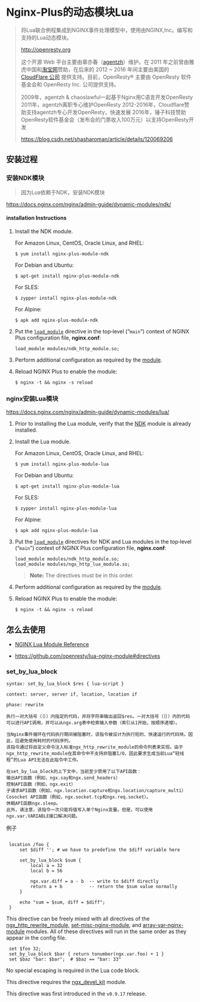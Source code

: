 # Nginx-Plus的动态模块Lua

> 将Lua联合例程集成到NGINX事件处理模型中，使用由NGINX,Inc。编写和支持的Lua动态模块。
>
> http://openresty.org
>
> 这个开源 Web 平台主要由章亦春（[agentzh](http://agentzh.org)）维护。在 2011 年之前曾由雅虎中国和[淘宝网](http://www.taobao.com)赞助，在后来的 2012 ~ 2016 年间主要由美国的 [CloudFlare 公司](http://www.cloudflare.com) 提供支持。目前，OpenResty® 主要由 OpenResty 软件基金会和 OpenResty Inc. 公司提供支持。
>
> 2009年，agentzh & chaoslawful一起基于Nginx用C语言开发OpenResty
> 2011年，agentzh离职专心维护OpenResty
> 2012-2016年，Cloudflare赞助支持agentzh专心开发OpenResty，快速发展
> 2016年，锤子科技赞助OpenResty软件基金会（发布会的门票收入100万元）以支持OpenResty开发
>
> https://blog.csdn.net/shasharoman/article/details/120069206



## 安装过程

### 安装NDK模块

> 因为Lua依赖于NDK，安装NDK模块

https://docs.nginx.com/nginx/admin-guide/dynamic-modules/ndk/

#### installation Instructions  

1. Install the NDK module.

   For Amazon Linux, CentOS, Oracle Linux, and RHEL:

   ```shell
   $ yum install nginx-plus-module-ndk
   ```

   For Debian and Ubuntu:

   ```shell
   $ apt-get install nginx-plus-module-ndk
   ```

   For SLES:

   ```shell
   $ zypper install nginx-plus-module-ndk
   ```

   For Alpine:

   ```shell
   $ apk add nginx-plus-module-ndk
   ```

2. Put the [`load_module`](https://nginx.org/en/docs/ngx_core_module.html#load_module) directive in the top‑level (“`main`”) context of NGINX Plus configuration file, **nginx.conf**:

   ```nginx
   load_module modules/ndk_http_module.so;
   ```

3. Perform additional configuration as required by the [module](https://github.com/vision5/ngx_devel_kit).

4. Reload NGINX Plus to enable the module:

   ```shell
   $ nginx -t && nginx -s reload
   ```



### nginx安装Lua模块

https://docs.nginx.com/nginx/admin-guide/dynamic-modules/lua/

1. Prior to installing the Lua module, verify that the [NDK](https://docs.nginx.com/nginx/admin-guide/dynamic-modules/ndk/) module is already installed.

2. Install the Lua module.

   For Amazon Linux, CentOS, Oracle Linux, and RHEL:

   ```shell
   $ yum install nginx-plus-module-lua
   ```

   For Debian and Ubuntu:

   ```shell
   $ apt-get install nginx-plus-module-lua
   ```

   For SLES:

   ```shell
   $ zypper install nginx-plus-module-lua
   ```

   For Alpine:

   ```shell
   $ apk add nginx-plus-module-lua
   ```

3. Put the [`load_module`](https://nginx.org/en/docs/ngx_core_module.html#load_module) directives for NDK and Lua modules in the top‑level (“`main`”) context of NGINX Plus configuration file, **nginx.conf**:

   ```nginx
   load_module modules/ndk_http_module.so;
   load_module modules/ngx_http_lua_module.so;
   ```

   > **Note:** The directives must be in this order.

4. Perform additional configuration as required by the [module](https://github.com/openresty/lua-nginx-module).

5. Reload NGINX Plus to enable the module:

   ```shell
   $ nginx -t && nginx -s reload
   
   ```

## 怎么去使用

- [NGINX Lua Module Reference](https://github.com/openresty/lua-nginx-module)

- https://github.com/openresty/lua-nginx-module#directives



### set_by_lua_block

```text
syntax: set_by_lua_block $res { lua-script }

context: server, server if, location, location if

phase: rewrite

执行一对大括号（｛｝）内指定的代码，并将字符串输出返回$res。一对大括号（｛｝）内的代码可以进行API调用，并可以从ngx.arg表中检索输入参数（索引从1开始，按顺序递增）。

当Nginx事件循环在代码执行期间被阻塞时，该指令被设计为执行短的、快速运行的代码块。因此，应避免使用耗时的代码序列。
该指令通过将自定义命令注入标准ngx_http_rewrite_module的命令列表来实现。由于ngx_http_rewrite_module在其命令中不支持非阻塞I/O，因此要求生成当前Lua“轻线程”的Lua API无法在此指令中工作。

在set_by_lua_block的上下文中，当前至少禁用了以下API函数：
输出API函数（例如，ngx.say和ngx.send_headers）
控制API函数（例如，ngx.exit）
子请求API函数（例如，ngx.location.capture和ngx.location/capture_multi）
Cosocket API函数（例如，ngx.socket.tcp和ngx.req.socket）。
休眠API函数ngx.sleep。
此外，请注意，该指令一次只能将值写入单个Nginx变量。但是，可以使用ngx.var.VARIABLE接口解决问题。
```

例子

```nginx

 location /foo {
     set $diff ''; # we have to predefine the $diff variable here

     set_by_lua_block $sum {
         local a = 32
         local b = 56

         ngx.var.diff = a - b  -- write to $diff directly
         return a + b          -- return the $sum value normally
     }

     echo "sum = $sum, diff = $diff";
 }
```



This directive can be freely mixed with all directives of the [ngx_http_rewrite_module](http://nginx.org/en/docs/http/ngx_http_rewrite_module.html), [set-misc-nginx-module](http://github.com/openresty/set-misc-nginx-module), and [array-var-nginx-module](http://github.com/openresty/array-var-nginx-module) modules. All of these directives will run in the same order as they appear in the config file.

```nginx
 set $foo 32;
 set_by_lua_block $bar { return tonumber(ngx.var.foo) + 1 }
 set $baz "bar: $bar";  # $baz == "bar: 33"
```

No special escaping is required in the Lua code block.

This directive requires the [ngx_devel_kit](https://github.com/simplresty/ngx_devel_kit) module.

This directive was first introduced in the `v0.9.17` release.